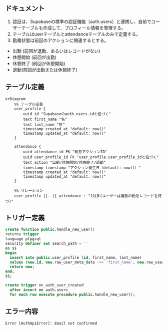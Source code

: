 ## ドキュメント
1. 認証は、Supabaseの標準の認証機能（auth.users）と連携し、自前でユーザーテーブルも作成して、プロフィール情報を管理する。
2. テーブルはuserテーブルとattendanceテーブルのみで定義する。
3. 勤務状態は前回のアクションに関連するとする。
- 出勤 (前回が退勤、あるいはレコードがない)
- 休憩開始 (前回が出勤)
- 休憩終了 (前回が休憩開始)
- 退勤(前回が出勤または休憩終了)

## テーブル定義
```mermaid
erDiagram
    %% テーブル定義
    user_profile {
        uuid id "Supabaseのauth.users.idと紐づく"
        text first_name "名"
        text last_name "姓"
        timestamp created_at "default: now()"
        timestamp updated_at "default: now()"
    }

    attendance {
        uuid attendance_id PK "勤怠アクションID"
        uuid user_profile_id FK "user_profile.user_profile_idと紐づく"
        text action "出勤/休憩開始/休憩終了/退勤"
        timestamp timestamp "アクション発生日（default: now()）"
        timestamp created_at "default: now()"
        timestamp updated_at "default: now()"
    }

    %% リレーション
    user_profile ||--|{ attendance : "1対多(ユーザーは複数の勤怠レコードを持つ)"

```

## トリガー定義

```sql
create function public.handle_new_user()
returns trigger
language plpgsql
security definer set search_path = ''
as $$
begin
  insert into public.user_profile (id, first_name, last_name)
  values (new.id, new.raw_user_meta_data ->> 'first_name', new.raw_user_meta_data ->> 'last_name');
  return new;
end;
$$;

create trigger on_auth_user_created
  after insert on auth.users
  for each row execute procedure public.handle_new_user();
```


## エラー内容

```txt
Error [AuthApiError]: Email not confirmed
```
